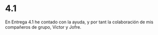 # 4.1

En Entrega 4.1 he contado con la ayuda, y por tant la colaboración de mis compañeros de grupo, Victor y Jofre.
 
